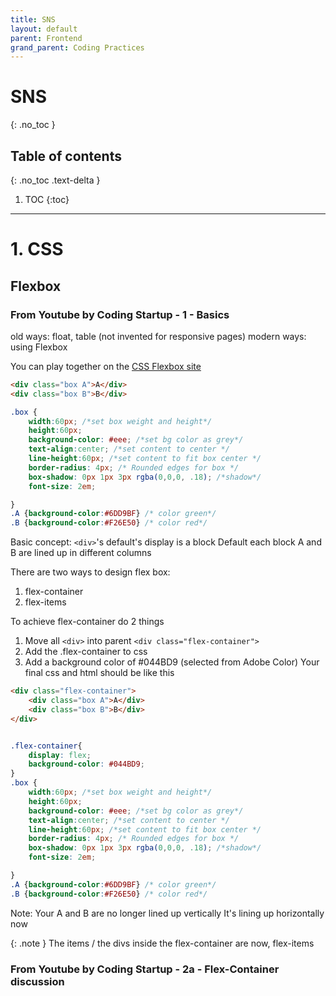 ```yaml
---
title: SNS
layout: default
parent: Frontend 
grand_parent: Coding Practices
---
```


# SNS
{: .no_toc }

## Table of contents
{: .no_toc .text-delta }

1. TOC
{:toc}

---

# 1. CSS
## Flexbox

### From Youtube by Coding Startup - 1 - Basics
old ways: float, table (not invented for responsive pages)
modern ways: using Flexbox

You can play together on the [CSS Flexbox site](https://codepen.io/stevenlei/pen/YzKYEBZ)

```html
<div class="box A">A</div>
<div class="box B">B</div>
```
```css
.box {
    width:60px; /*set box weight and height*/
    height:60px; 
    background-color: #eee; /*set bg color as grey*/
    text-align:center; /*set content to center */
    line-height:60px; /*set content to fit box center */
    border-radius: 4px; /* Rounded edges for box */
    box-shadow: 0px 1px 3px rgba(0,0,0, .18); /*shadow*/
    font-size: 2em;

}
.A {background-color:#6DD9BF} /* color green*/
.B {background-color:#F26E50} /* color red*/
```

Basic concept: `<div>`'s default's display is a block
Default each block A and B are lined up in different columns 

There are two ways to design flex box:
1. flex-container
2. flex-items

To achieve flex-container do 2 things
1. Move all `<div>` into parent `<div class="flex-container">`
2. Add the .flex-container to css
3. Add a background color of #044BD9 (selected from Adobe Color)
Your final css and html should be like this

```html
<div class="flex-container">
    <div class="box A">A</div>
    <div class="box B">B</div>
</div>
```

```css

.flex-container{
    display: flex;
    background-color: #044BD9;
}
.box {
    width:60px; /*set box weight and height*/
    height:60px; 
    background-color: #eee; /*set bg color as grey*/
    text-align:center; /*set content to center */
    line-height:60px; /*set content to fit box center */
    border-radius: 4px; /* Rounded edges for box */
    box-shadow: 0px 1px 3px rgba(0,0,0, .18); /*shadow*/
    font-size: 2em;

}
.A {background-color:#6DD9BF} /* color green*/
.B {background-color:#F26E50} /* color red*/


```
Note: Your A and B are no longer lined up vertically
It's lining up horizontally now

{: .note }
The items / the divs inside the flex-container are now, flex-items


### From Youtube by Coding Startup - 2a - Flex-Container discussion